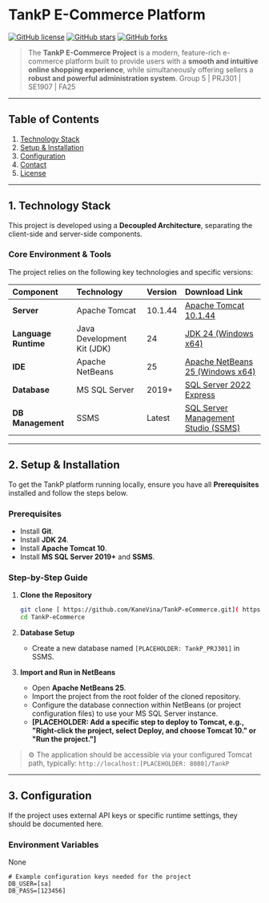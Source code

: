 # TankP E-Commerce Platform

[![GitHub license](https://img.shields.io/github/license/KaneVina/KaneVina-TankP-eCommerce?style=flat-square)](LICENSE)
[![GitHub stars](https://img.shields.io/github/stars/KaneVina/KaneVina-TankP-eCommerce?style=flat-square)](https://github.com/KaneVina/KaneVina-TankP-eCommerce/stargazers)
[![GitHub forks](https://img.shields.io/github/forks/KaneVina/KaneVina-TankP-eCommerce?style=flat-square)](https://github.com/KaneVina/KaneVina-TankP-eCommerce/network/members)

> The **TankP E-Commerce Project** is a modern, feature-rich e-commerce platform built to provide users with a **smooth and intuitive online shopping experience**, while simultaneously offering sellers a **robust and powerful administration system**.
> Group 5 | PRJ301 | SE1907 | FA25

---

## Table of Contents

1.  [Technology Stack](#1-technology-stack)
2.  [Setup & Installation](#2-setup--installation)
3.  [Configuration](#3-configuration)
4.  [Contact](#4-contact)
5.  [License](#5-license)

---

## 1. Technology Stack

This project is developed using a **Decoupled Architecture**, separating the client-side and server-side components.

### Core Environment & Tools

The project relies on the following key technologies and specific versions:

| Component | Technology | Version | Download Link |
| :--- | :--- | :--- | :--- |
| **Server** | Apache Tomcat | 10.1.44 | [Apache Tomcat 10.1.44](https://dlcdn.apache.org/tomcat/tomcat-10/v10.1.44/bin/apache-tomcat-10.1.44.exe) |
| **Language Runtime** | Java Development Kit (JDK) | 24 | [JDK 24 (Windows x64)](https://download.oracle.com/java/24/latest/jdk-24_windows-x64_bin.exe) |
| **IDE** | Apache NetBeans | 25 | [Apache NetBeans 25 (Windows x64)](https://archive.apache.org/dist/netbeans/netbeans-installers/25/Apache-NetBeans-25-bin-windows-x64.exe) |
| **Database** | MS SQL Server | 2019+ | [SQL Server 2022 Express](https://download.microsoft.com/download/5/1/4/5145fe04-4d30-4b85-b0d1-39533663a2f1/SQL2022-SSEI-Expr.exe) |
| **DB Management** | SSMS | Latest | [SQL Server Management Studio (SSMS)](https://aka.ms/ssms/21/release/vs_SSMS.exe) |

---

## 2. Setup & Installation

To get the TankP platform running locally, ensure you have all **Prerequisites** installed and follow the steps below.

### Prerequisites

* Install **Git**.
* Install **JDK 24**.
* Install **Apache Tomcat 10**.
* Install **MS SQL Server 2019+** and **SSMS**.

### Step-by-Step Guide

1.  **Clone the Repository**
    ```bash
    git clone [ https://github.com/KaneVina/TankP-eCommerce.git]( https://github.com/KaneVina/TankP-eCommerce.git)
    cd TankP-eCommerce
    ```

2.  **Database Setup**
    * Create a new database named `[PLACEHOLDER: TankP_PRJ301]` in SSMS.

3.  **Import and Run in NetBeans**
    * Open **Apache NetBeans 25**.
    * Import the project from the root folder of the cloned repository.
    * Configure the database connection within NetBeans (or project configuration files) to use your MS SQL Server instance.
    * **[PLACEHOLDER: Add a specific step to deploy to Tomcat, e.g., "Right-click the project, select Deploy, and choose Tomcat 10." or "Run the project."]**

> ⚙️ The application should be accessible via your configured Tomcat path, typically: `http://localhost:[PLACEHOLDER: 8080]/TankP`

---

## 3. Configuration

If the project uses external API keys or specific runtime settings, they should be documented here.

### Environment Variables
None


```env.example
# Example configuration keys needed for the project
DB_USER=[sa]
DB_PASS=[123456]
